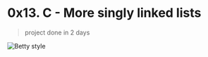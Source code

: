 # 0x13. C - More singly linked lists
>
>project done in 2 days

![Betty style](https://img.shields.io/badge/betty-style%20guide-purple?style=round-square)
